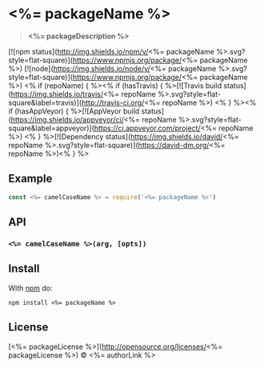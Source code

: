 # <%= packageName %>

> **<%= packageDescription %>**

[![npm status](http://img.shields.io/npm/v/<%= packageName %>.svg?style=flat-square)](https://www.npmjs.org/package/<%= packageName %>) [![node](https://img.shields.io/node/v/<%= packageName %>.svg?style=flat-square)](https://www.npmjs.org/package/<%= packageName %>) <% if (repoName) { %><% if (hasTravis) { %>[![Travis build status](https://img.shields.io/travis/<%= repoName %>.svg?style=flat-square&label=travis)](http://travis-ci.org/<%= repoName %>) <% } %><% if (hasAppVeyor) { %>[![AppVeyor build status](https://img.shields.io/appveyor/ci/<%= repoName %>.svg?style=flat-square&label=appveyor)](https://ci.appveyor.com/project/<%= repoName %>) <% } %>[![Dependency status](https://img.shields.io/david/<%= repoName %>.svg?style=flat-square)](https://david-dm.org/<%= repoName %>)<% } %>

## Example

```js
const <%= camelCaseName %> = require('<%= packageName %>')
```

## API

### `<%= camelCaseName %>(arg, [opts])`

## Install

With [npm](https://npmjs.org) do:

```
npm install <%= packageName %>
```

## License

[<%= packageLicense %>](http://opensource.org/licenses/<%= packageLicense %>) © <%= authorLink %>

